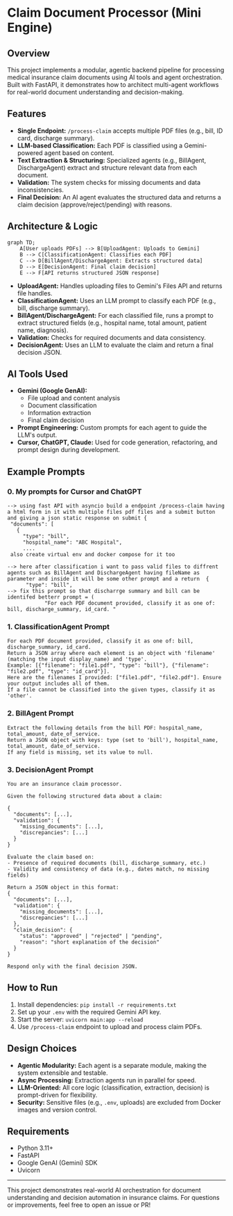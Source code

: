 # Claim Document Processor (Mini Engine)

## Overview
This project implements a modular, agentic backend pipeline for processing medical insurance claim documents using AI tools and agent orchestration. Built with FastAPI, it demonstrates how to architect multi-agent workflows for real-world document understanding and decision-making.

## Features
- **Single Endpoint:** `/process-claim` accepts multiple PDF files (e.g., bill, ID card, discharge summary).
- **LLM-based Classification:** Each PDF is classified using a Gemini-powered agent based on content.
- **Text Extraction & Structuring:** Specialized agents (e.g., BillAgent, DischargeAgent) extract and structure relevant data from each document.
- **Validation:** The system checks for missing documents and data inconsistencies.
- **Final Decision:** An AI agent evaluates the structured data and returns a claim decision (approve/reject/pending) with reasons.

## Architecture & Logic

```mermaid
graph TD;
    A[User uploads PDFs] --> B[UploadAgent: Uploads to Gemini]
    B --> C[ClassificationAgent: Classifies each PDF]
    C --> D[BillAgent/DischargeAgent: Extracts structured data]
    D --> E[DecisionAgent: Final claim decision]
    E --> F[API returns structured JSON response]
```

- **UploadAgent:** Handles uploading files to Gemini's Files API and returns file handles.
- **ClassificationAgent:** Uses an LLM prompt to classify each PDF (e.g., bill, discharge summary).
- **BillAgent/DischargeAgent:** For each classified file, runs a prompt to extract structured fields (e.g., hospital name, total amount, patient name, diagnosis).
- **Validation:** Checks for required documents and data consistency.
- **DecisionAgent:** Uses an LLM to evaluate the claim and return a final decision JSON.

## AI Tools Used
- **Gemini (Google GenAI):**
  - File upload and content analysis
  - Document classification
  - Information extraction
  - Final claim decision
- **Prompt Engineering:** Custom prompts for each agent to guide the LLM's output.
- **Cursor, ChatGPT, Claude:** Used for code generation, refactoring, and prompt design during development.

## Example Prompts
### 0. My prompts for Cursor and ChatGPT
```
--> using fast API with asyncio build a endpoint /process-claim having a html form in it with multiple files pdf files and a submit button and giving a json static response on submit {
 "documents": [
   {
     "type": "bill",
     "hospital_name": "ABC Hospital",
     ....
 also create virtual env and docker compose for it too

--> here after classification i want to pass valid files to diffrent agents such as BillAgent and DischargeAgent having fileName as parameter and inside it will be some other prompt and a return  {
      "type": "bill",
--> fix this prompt so that discharrge summary and bill can be identifed betterr prompt = (
            "For each PDF document provided, classify it as one of: bill, discharge_summary, id_card. "

```
### 1. ClassificationAgent Prompt
```
For each PDF document provided, classify it as one of: bill, discharge_summary, id_card. 
Return a JSON array where each element is an object with 'filename' (matching the input display_name) and 'type'. 
Example: [{"filename": "file1.pdf", "type": "bill"}, {"filename": "file2.pdf", "type": "id_card"}]. 
Here are the filenames I provided: ["file1.pdf", "file2.pdf"]. Ensure your output includes all of them. 
If a file cannot be classified into the given types, classify it as 'other'.
```

### 2. BillAgent Prompt
```
Extract the following details from the bill PDF: hospital_name, total_amount, date_of_service. 
Return a JSON object with keys: type (set to 'bill'), hospital_name, total_amount, date_of_service. 
If any field is missing, set its value to null.
```

### 3. DecisionAgent Prompt
```
You are an insurance claim processor.

Given the following structured data about a claim:

{
  "documents": [...],
  "validation": {
    "missing_documents": [...],
    "discrepancies": [...]
  }
}

Evaluate the claim based on:
- Presence of required documents (bill, discharge_summary, etc.)
- Validity and consistency of data (e.g., dates match, no missing fields)

Return a JSON object in this format:
{
  "documents": [...],
  "validation": {
    "missing_documents": [...],
    "discrepancies": [...]
  },
  "claim_decision": {
    "status": "approved" | "rejected" | "pending",
    "reason": "short explanation of the decision"
  }
}

Respond only with the final decision JSON.
```

## How to Run
1. Install dependencies: `pip install -r requirements.txt`
2. Set up your `.env` with the required Gemini API key.
3. Start the server: `uvicorn main:app --reload`
4. Use `/process-claim` endpoint to upload and process claim PDFs.

## Design Choices
- **Agentic Modularity:** Each agent is a separate module, making the system extensible and testable.
- **Async Processing:** Extraction agents run in parallel for speed.
- **LLM-Oriented:** All core logic (classification, extraction, decision) is prompt-driven for flexibility.
- **Security:** Sensitive files (e.g., `.env`, uploads) are excluded from Docker images and version control.

## Requirements
- Python 3.11+
- FastAPI
- Google GenAI (Gemini) SDK
- Uvicorn

---

This project demonstrates real-world AI orchestration for document understanding and decision automation in insurance claims. For questions or improvements, feel free to open an issue or PR! 
